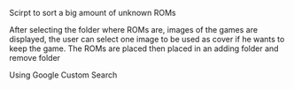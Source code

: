 Scirpt to sort a big amount of unknown ROMs

After selecting the folder where ROMs are, images of the games are displayed, the user can select one image to be used as cover if he wants to keep the game. The ROMs are placed then placed in an adding folder and remove folder

Using Google Custom Search
